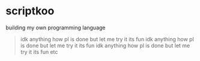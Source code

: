 # scriptkoo
building my own programming language 
>idk anything how pl is done but let me try it its fun
>idk anything how pl is done but let me try it its fun
>idk anything how pl is done but let me try it its fun
>etc